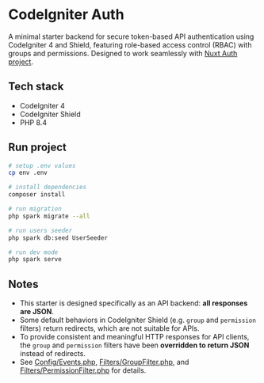 # CodeIgniter Auth
A minimal starter backend for secure token-based API authentication using CodeIgniter 4 and Shield, featuring role-based access control (RBAC) with groups and permissions. Designed to work seamlessly with [Nuxt Auth project](https://github.com/azizramdan/nuxt-auth).

## Tech stack
- CodeIgniter 4
- CodeIgniter Shield
- PHP 8.4

## Run project

```bash
# setup .env values
cp env .env

# install dependencies
composer install

# run migration
php spark migrate --all

# run users seeder
php spark db:seed UserSeeder

# run dev mode
php spark serve
```

## Notes

- This starter is designed specifically as an API backend: **all responses are JSON**.
- Some default behaviors in CodeIgniter Shield (e.g. `group` and `permission` filters) return redirects, which are not suitable for APIs.
- To provide consistent and meaningful HTTP responses for API clients, the `group` and `permission` filters have been **overridden to return JSON** instead of redirects.
- See [Config/Events.php](app/Config/Events.php), [Filters/GroupFilter.php](app/Filters/GroupFilter.php), and [Filters/PermissionFilter.php](app/Filters/PermissionFilter.php) for details.